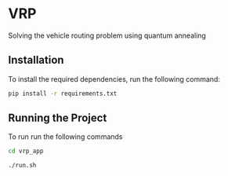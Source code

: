 # VRP
Solving the vehicle routing problem using quantum annealing 

## Installation

To install the required dependencies, run the following command:

```bash
pip install -r requirements.txt
```

## Running the Project

To run run the following commands

```bash
cd vrp_app
```

```bash
./run.sh
```
